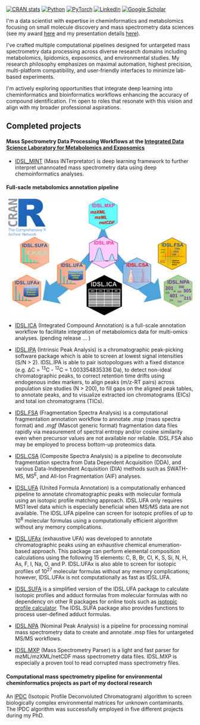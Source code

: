 <!-- badges: start -->
[![CRAN stats](https://img.shields.io/badge/R-276DC3?style=for-the-badge&logo=r&logoColor=white)](https://CRAN.R-project.org/package=IDSL.IPA)
[![Python](https://img.shields.io/badge/python-3670A0?style=for-the-badge&logo=python&logoColor=ffdd54)](https://github.com/idslme/IDSL_MINT)
[![PyTorch](https://img.shields.io/badge/PyTorch-EE4C2C?style=for-the-badge&logo=pytorch&logoColor=white)](https://github.com/idslme/IDSL_MINT)
[![LinkedIn](https://img.shields.io/badge/LinkedIn-0077B5?style=for-the-badge&logo=linkedin&logoColor=white)](https://www.linkedin.com/in/sadjad-fakouri-baygi-31b5a856)
[![Google Scholar](https://img.shields.io/badge/Google%20Scholar-4285F4?style=for-the-badge&logo=google-scholar&logoColor=white)](https://scholar.google.com/citations?hl=en&user=WzBF1YMAAAAJ)
<!-- badges: end -->

I'm a data scientist with expertise in cheminformatics and metabolomics focusing on small molecule discovery and mass spectrometry data sciences (see my award [here](https://mountsinaiexposomics.org/dr-sadjad-fakouri-baygi-wins-the-mark-p-styczynski-early-career-award-in-computational-metabolomics-from-metabolomics-association-of-north-america-mana/) and my presentation details [here](https://metabolomicscentre.ca/metabonews-november-issue-mana-conference-presenters)).

I've crafted multiple computational pipelines designed for untargeted mass spectrometry data processing across diverse research domains including metabolomics, lipidomics, exposomics, and environmental studies. My research philosophy emphasizes on maximal automation, highest precision, multi-platform compatibility, and user-friendly interfaces to minimize lab-based experiments.

I'm actively exploring opportunities that integrate deep learning into cheminformatics and bioinformatics workflows enhancing the accuracy of compound identification. I'm open to roles that resonate with this vision and align with my broader professional aspirations.


## Completed projects
#### Mass Spectrometry Data Processing Workflows at the [Integrated Data Science Laboratory for Metabolomics and Exposomics](https://github.com/idslme)

  - [IDSL_MINT](https://github.com/idslme/IDSL_MINT) (Mass INTerpretator) is deep learning framework to further interpret unannoated mass spectrometry data using deep chemoinformatics analyses.
    
    

#### Full-sacle metabolomics annotation pipeline
<p align="center">
  <img src="https://github.com/sajfb/sajfb/blob/main/integrated.png" alt="image description" width="500">
</p>

  - [IDSL.ICA](https://github.com/idslme/IDSL.ICA) (Integrated Compound Annotation) is a full-scale annotation workflow to facilitate integration of metabolomics data for multi-omics analyses. (pending release ... )

  - [IDSL.IPA](https://github.com/idslme/IDSL.IPA) (Intrinsic Peak Analysis) is a chromatographic peak-picking software package which is able to screen at lowest signal intensities (S/N > 2). IDSL.IPA is able to pair isotopologues with a fixed distance (e.g. &Delta;C = <sup>13</sup>C - <sup>12</sup>C = 1.003354835336 Da), to detect non-ideal chromatographic peaks, to correct retention time drifts using endogenous index markers, to align peaks (m/z-RT pairs) across population size studies (N > 200), to fill gaps on the aligned peak tables, to annotate peaks, and to visualize extracted ion chromatograms (EICs) and total ion chromatograms (TICs).

  - [IDSL.FSA](https://github.com/idslme/IDSL.FSA) (Fragmentation Spectra Analysis) is a computational fragmentation annotation workflow to annotate *.msp* (mass spectra format) and *.mgf* (Mascot generic format) fragmentation data files rapidly via measurement of spectral entropy and/or cosine similarity even when precursor values are not available nor reliable. IDSL.FSA also may be employed to process bottom-up proteomics data.

  - [IDSL.CSA](https://github.com/idslme/IDSL.CSA) (Composite Spectra Analysis) is a pipeline to deconvolute fragmentation spectra from Data Dependent Acquisition (DDA), and various Data-Independent Acquisition (DIA) methods such as SWATH-MS, MS<sup>E</sup>, and All-Ion Fragmentation (AIF) analyses.

  - [IDSL.UFA](https://github.com/idslme/IDSL.UFA) (United Formula Annotation) is a computationally enhanced pipeline to annotate chromatographic peaks with molecular formula using an isotopic profile matching approach. IDSL.UFA only requires MS1 level data which is especially beneficial when MS/MS data are not available. The IDSL.UFA pipeline can screen for isotopic profiles of up to 10<sup>8</sup> molecular formulas using a computationally efficient algorithm without any memory complications.

  - [IDSL.UFAx](https://github.com/idslme/IDSL.UFAx) (exhaustive UFA) was developed to annotate chromatographic peaks using an exhaustive chemical enumeration-based approach. This package can perform elemental composition calculations using the following 15 elements: C, B, Br, Cl, K, S, Si, N, H, As, F, I, Na, O, and P. IDSL.UFAx is also able to screen for isotopic profiles of 10<sup>27</sup> molecular formulas without any memory complications; however, IDSL.UFAx is not computationally as fast as IDSL.UFA.

  - [IDSL.SUFA](https://github.com/idslme/IDSL.SUFA) is a simplified version of the IDSL.UFA package to calculate isotopic profiles and adduct formulas from molecular formulas with no dependency on other R packages for online tools such as [isotopic profile calculator](https://ipc.idsl.me/). The IDSL.SUFA package also provides functions to process user-defined adduct formulas.

  - [IDSL.NPA](https://github.com/idslme/IDSL.NPA) (Nominal Peak Analysis) is a pipeline for processing nominal mass spectrometry data to create and annotate .msp files for untargeted MS/MS workflows.

  - [IDSL.MXP](https://github.com/idslme/IDSL.MXP) (Mass Spectrometry Parser) is a light and fast parser for mzML/mzXML/netCDF mass spectrometry data files. IDSL.MXP is especially a proven tool to read corrupted mass spectrometry files.

#### Computational mass spectrometry pipeline for environmental cheminformatics projects as part of my doctoral research
An [IPDC](https://github.com/sajfb/Isotopic-Profile-Deconvolution-Chromatogram-IPDC-algorithm) (Isotopic Profile Deconvoluted Chromatogram) algorithm to screen biologically complex environmental matrices for unknown contaminants. The IPDC algorithm was successfully employed in five different projects during my PhD.
